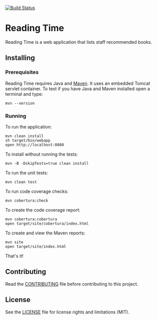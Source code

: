 [![Build Status](https://travisci.octodemoapps.com/monaclone/reading-time-demo.svg?token=AJfRTGz3xTiK8PFe25xN&branch=master)](https://travisci.octodemoapps.com/monaclone/reading-time-demo)

# Reading Time
Reading Time is a web application that lists staff recommended books.

## Installing

### Prerequisites
Reading Time requires Java and [Maven](https://maven.apache.org/). It uses an embedded Tomcat servlet container. To test if you have Java and Maven installed open a terminal and type:
```
mvn --version
```

### Running

To run the application:
```
mvn clean install
sh target/bin/webapp
open http://localhost:8080
```

To install without running the tests:
```
mvn -B -DskipTests=true clean install
```
To run the unit tests:
```
mvn clean test
```
To run code coverage checks:
```
mvn cobertura:check
```
To create the code coverage report:
```
mvn cobertura:cobertura
open target/site/cobertura/index.html
```
To create and view the Maven reports:
```
mvn site
open target/site/index.html
```

That's it!

## Contributing
Read the [CONTRIBUTING](.github/CONTRIBUTING.md) file before contributing to this project.

## License
See the [LICENSE](LICENSE.md) file for license rights and limitations (MIT).
